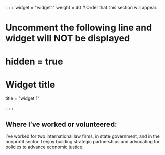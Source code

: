 +++
widget = "widget1"
weight = 40  # Order that this section will appear.

# Uncomment the following line and widget will NOT be displayed
# hidden = true

# Widget title
title = "widget 1"


+++

## Where I’ve worked or volunteered:
 
I’ve worked for two international law firms, in state government, and in the nonprofit sector. I enjoy building strategic partnerships and advocating for policies to advance economic justice. 

